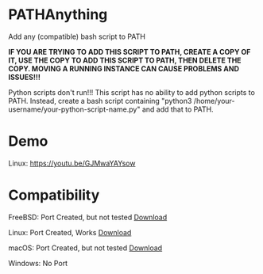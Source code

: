 # PATHAnything
Add any (compatible) bash script to PATH

<b>IF YOU ARE TRYING TO ADD THIS SCRIPT TO PATH, CREATE A COPY OF IT, USE THE COPY TO ADD THIS SCRIPT TO PATH, THEN DELETE THE COPY. MOVING A RUNNING INSTANCE CAN CAUSE PROBLEMS AND ISSUES!!!</b>

Python scripts don't run!!! This script has no ability to add python scripts to PATH. Instead, create a bash script containing "python3 /home/your-username/your-python-script-name.py" and add that to PATH.

# Demo
Linux: https://youtu.be/GJMwaYAYsow

# Compatibility
FreeBSD: Port Created, but not tested [Download](https://github.com/OSMANiCTeam/PATHAnything/releases/download/1.1.1/PATHAnything-FreeBSD.sh)

Linux: Port Created, Works [Download](https://github.com/OSMANiCTeam/PATHAnything/releases/download/1.1.1/PATHAnything.sh)

macOS: Port Created, but not tested [Download](https://github.com/OSMANiCTeam/PATHAnything/releases/download/1.1.1/PATHAnything-macOS.sh)

Windows: No Port
